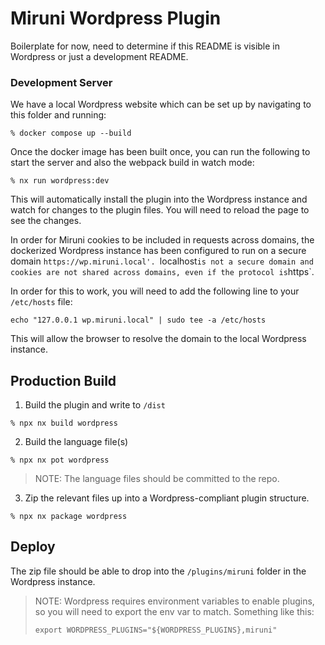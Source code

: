 # Miruni Wordpress Plugin

Boilerplate for now, need to determine if this README is visible in Wordpress or just a development README.

### Development Server

We have a local Wordpress website which can be set up by navigating to this folder and running:

`% docker compose up --build`

Once the docker image has been built once, you can run the following to start the server and also the webpack build in watch mode:

`% nx run wordpress:dev`

This will automatically install the plugin into the Wordpress instance and watch for changes to the plugin files. You will need to reload the page to see the changes.

In order for Miruni cookies to be included in requests across domains, the dockerized Wordpress instance has been configured to run on a secure domain `https://wp.miruni.local'. `localhost`is not a secure domain and cookies are not shared across domains, even if the protocol is`https`.

In order for this to work, you will need to add the following line to your `/etc/hosts` file:

`echo "127.0.0.1 wp.miruni.local" | sudo tee -a /etc/hosts`

This will allow the browser to resolve the domain to the local Wordpress instance.

## Production Build

1. Build the plugin and write to `/dist`

`% npx nx build wordpress`

2. Build the language file(s)

`% npx nx pot wordpress`

> NOTE: The language files should be committed to the repo.

3. Zip the relevant files up into a Wordpress-compliant plugin structure.

`% npx nx package wordpress`

## Deploy

The zip file should be able to drop into the `/plugins/miruni` folder in the Wordpress instance.

> NOTE: Wordpress requires environment variables to enable plugins, so you will need to export the env var to match. Something like this:
>
> `export WORDPRESS_PLUGINS="${WORDPRESS_PLUGINS},miruni"`

